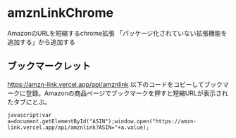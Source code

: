 # amznLinkChrome
 
 AmazonのURLを短縮するchrome拡張
「パッケージ化されていない拡張機能を追加する」から追加する

## ブックマークレット
https://amzn-link.vercel.app/api/amznlink
以下のコードをコピーしてブックマークに登録。Amazonの商品ページでブックマークを押すと短縮URLが表示されたタブにとぶ。
```
javascript:var a=document.getElementById("ASIN");window.open("https://amzn-link.vercel.app/api/amznlink?ASIN="+a.value);
```

